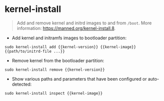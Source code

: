 # kernel-install

> Add and remove kernel and initrd images to and from `/boot`.
> More information: <https://manned.org/kernel-install.8>.
- Add kernel and initramfs images to bootloader partition:

`sudo kernel-install add {{kernel-version}} {{kernel-image}} {{path/to/initrd-file ...}}`

- Remove kernel from the bootloader partition:

`sudo kernel-install remove {{kernel-version}}`

- Show various paths and parameters that have been configured or auto-detected:

`sudo kernel-install inspect {{kernel-image}}`
